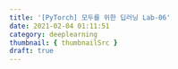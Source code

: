 ```yaml
---
title: '[PyTorch] 모두를 위한 딥러닝 Lab-06'
date: 2021-02-04 01:11:51
category: deeplearning
thumbnail: { thumbnailSrc }
draft: true
---
```


